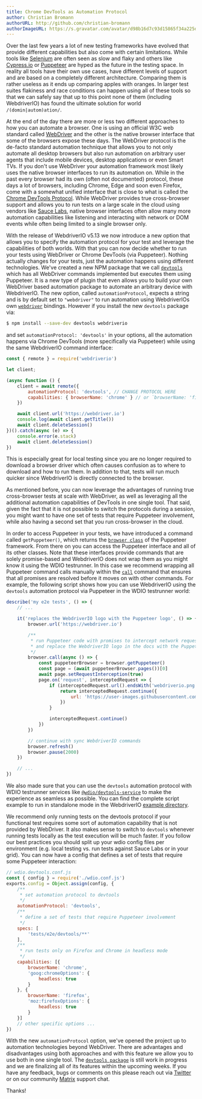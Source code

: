 ```yaml
---
title: Chrome DevTools as Automation Protocol
author: Christian Bromann
authorURL: http://github.com/christian-bromann
authorImageURL: https://s.gravatar.com/avatar/d98b16d7c93d15865f34a225dd4b1254?s=80
---
```


Over the last few years a lot of new testing frameworks have evolved that provide different capabilities but also come with certain limitations. While tools like [Selenium](https://www.seleniumhq.org/) are often seen as slow and flaky and others like [Cypress.io](https://www.cypress.io/) or [Puppeteer](https://pptr.dev/) are hyped as the future in the testing space. In reality all tools have their own use cases, have different levels of support and are based on a completely different architecture. Comparing them is rather useless as it ends up comparing apples with oranges. In larger test suites flakiness and race conditions can happen using all of these tools so that we can safely say that up to this point none of them (including WebdriverIO) has found the ultimate solution for world `/(domin|autom)ation/`.

At the end of the day there are more or less two different approaches to how you can automate a browser. One is using an official W3C web standard called [WebDriver](https://w3c.github.io/webdriver/) and the other is the native browser interface that some of the browsers expose these days. The WebDriver protocol is the de-facto standard automation technique that allows you to not only automate all desktop browsers but also run automation on arbitrary user agents that include mobile devices, desktop applications or even Smart TVs. If you don't use WebDriver your automation framework most likely uses the native browser interfaces to run its automation on. While in the past every browser had its own (often not documented) protocol, these days a lot of browsers, including Chrome, Edge and soon even Firefox, come with a somewhat unified interface that is close to what is called the [Chrome DevTools Protocol](https://chromedevtools.github.io/devtools-protocol/). While WebDriver provides true cross-browser support and allows you to run tests on a large scale in the cloud using vendors like [Sauce Labs](https://saucelabs.com/), native browser interfaces often allow many more automation capabilities like listening and interacting with network or DOM events while often being limited to a single browser only.

With the release of WebdriverIO v5.13 we now introduce a new option that allows you to specify the automation protocol for your test and leverage the capabilities of both worlds. With that you can now decide whether to run your tests using WebDriver or Chrome DevTools (via Puppeteer). Nothing actually changes for your tests, just the automation happens using different technologies. We've created a new NPM package that we call [`devtools`](https://www.npmjs.com/package/devtools) which has all WebDriver commands implemented but executes them using Puppeteer. It is a new type of plugin that even allows you to build your own WebDriver based automation package to automate an arbitrary device with WebdriverIO. The new option, called `automationProtocol`, expects a string and is by default set to `"webdriver"` to run automation using WebdriverIOs own [`webdriver`](https://www.npmjs.com/package/webdriver) bindings. However if you install the new `devtools` package via:

```bash npm2yarn
$ npm install --save-dev devtools webdriverio
```

and set `automationProtocol: 'devtools'` in your options, all the automation happens via Chrome DevTools (more specifically via Puppeteer) while using the same WebdriverIO command interface:

```js
const { remote } = require('webdriverio')

let client;

(async function () {
    client = await remote({
        automationProtocol: 'devtools', // CHANGE PROTOCOL HERE
        capabilities: { browserName: 'chrome' } // or `browserName: 'firefox'`
    })

    await client.url('https://webdriver.io')
    console.log(await client.getTitle())
    await client.deleteSession()
})().catch(async (e) => {
    console.error(e.stack)
    await client.deleteSession()
})
```

This is especially great for local testing since you are no longer required to download a browser driver which often causes confusion as to where to download and how to run them. In addition to that, tests will run much quicker since WebdriverIO is directly connected to the browser.

As mentioned before, you can now leverage the advantages of running true cross-browser tests at scale with WebDriver, as well as leveraging all the additional automation capabilities of DevTools in one single tool. That said, given the fact that it is not possible to switch the protocols during a session, you might want to have one set of tests that require Puppeteer involvement, while also having a second set that you run cross-browser in the cloud.

In order to access Puppeteer in your tests, we have introduced a command called `getPuppeteer()`, which returns the [`browser class`](https://pptr.dev/#?product=Puppeteer&version=v1.19.0&show=api-class-browser) of the Puppeteer framework. From there on you can access the Puppeteer interface and all of its other classes. Note that these interfaces provide commands that are solely promise-based and WebdriverIO does not wrap them as you might know it using the WDIO testrunner. In this case we recommend wrapping all Puppeteer command calls manually within the [`call`](https://webdriver.io/docs/api/browser/call.html) command that ensures that all promises are resolved before it moves on with other commands. For example, the following script shows how you can use WebdriverIO using the `devtools` automation protocol via Puppeteer in the WDIO testrunner world:

```js
describe('my e2e tests', () => {
    // ...

    it('replaces the WebdriverIO logo with the Puppeteer logo', () => {
        browser.url('https://webdriver.io')

        /**
         * run Puppeteer code with promises to intercept network requests
         * and replace the WebdriverIO logo in the docs with the Puppeteer logo
         */
        browser.call(async () => {
            const puppeteerBrowser = browser.getPuppeteer()
            const page = (await puppeteerBrowser.pages())[0]
            await page.setRequestInterception(true)
            page.on('request', interceptedRequest => {
                if (interceptedRequest.url().endsWith('webdriverio.png')) {
                    return interceptedRequest.continue({
                        url: 'https://user-images.githubusercontent.com/10379601/29446482-04f7036a-841f-11e7-9872-91d1fc2ea683.png'
                    })
                }

                interceptedRequest.continue()
            })
        })

        // continue with sync WebdriverIO commands
        browser.refresh()
        browser.pause(2000)
    })

    // ...
})
```

We also made sure that you can use the `devtools` automation protocol with WDIO testrunner services like [`@wdio/devtools-service`](https://www.npmjs.com/package/@wdio/devtools-service) to make the experience as seamless as possible. You can find the complete script example to run in standalone mode in the WebdriverIO [example directory](https://github.com/webdriverio/webdriverio/tree/main/examples/devtools/intercept.js).

We recommend only running tests on the devtools protocol if your functional test requires some sort of automation capability that is not provided by WebDriver. It also makes sense to switch to `devtools` whenever running tests locally as the test execution will be much faster. If you follow our best practices you should split up your wdio config files per environment (e.g. local testing vs. run tests against Sauce Labs or in your grid). You can now have a config that defines a set of tests that require some Puppeteer interaction:

```js
// wdio.devtools.conf.js
const { config } = require('./wdio.conf.js')
exports.config = Object.assign(config, {
    /**
     * set automation protocol to devtools
     */
    automationProtocol: 'devtools',
    /**
     * define a set of tests that require Puppeteer involvement
     */
    specs: [
        'tests/e2e/devtools/**'
    ],
    /**
     * run tests only on Firefox and Chrome in headless mode
     */
    capabilities: [{
        browserName: 'chrome',
        'goog:chromeOptions': {
            headless: true
        }
    }, {
        browserName: 'firefox',
        'moz:firefoxOptions': {
            headless: true
        }
    }]
    // other specific options ...
})
```

With the new `automationProtocol` option, we've opened the project up to automation technologies beyond WebDriver. There are advantages and disadvantages using both approaches and with this feature we allow you to use both in one single tool. The [`devtools package`](https://www.npmjs.com/package/devtools) is still work in progress and we are finalizing all of its features within the upcoming weeks. If you have any feedback, bugs or comments on this please reach out via [Twitter](https://twitter.com/webdriverio) or on our community [Matrix](https://matrix.to/#/#webdriver.io:gitter.im) support chat.

Thanks!
